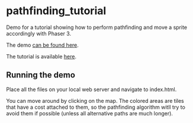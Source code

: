 # pathfinding_tutorial

 Demo for a tutorial showing how to perform pathfinding and move a sprite accordingly with Phaser 3.
 
 The demo [can be found here](https://jerenaux.github.io/pathfinding_tutorial/).
 
 The tutorial is available [here](http://www.dynetisgames.com/2018/03/06/pathfinding-easystar-phaser-3/).
 
 ## Running the demo ##
 
 Place all the files on your local web server and navigate to index.html.

You can move around by clicking on the map. The colored areas are tiles that have a cost attached to them, so the pathfinding algorithm witll try to avoid them if possible (unless all alternative paths are much longer). 
